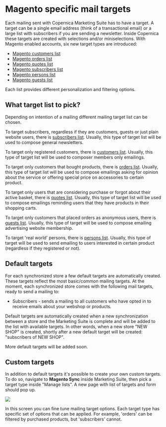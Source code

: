 # Magento specific mail targets

Each mailing sent with Copernica Marketing Suite has to have a target. A target 
can be a single email address (think of a transactional email) or a large list 
with subscribers if you are sending a newsletter. Inside Copernica these targets 
are created with selections and/or miniselections. With Magento enabled accounts, 
six new target types are introduced: 

- [Magento customers list][customers-target]
- [Magento orders list][orders-target]
- [Magento quotes list][quotes-target]
- [Magento subscribers list][subscribers-target]
- [Magento persons list][persons-target]
- [Magento guests list][guests-target]

Each list provides different personalization and filtering options.

## What target list to pick?

Depending on intention of a mailing different mailing target list can be chosen.

To target subscribers, regardless if they are customers, guests or just plain 
website users, there is [subscribers list][subscribers-target]. 
Usually, this type of target list will be used to compose general newsletters.

To target only registered customers, there is [customers list][customers-target].
Usually, this type of target list will be used to composer members only emailings.

To target only customers that bought products, there is [orders list][orders-target].
Usually, this type of target list will be used to compose emailings asking for 
opinion about the service or offering special price on accessories to certain 
product.

To target only users that are considering purchase or forgot about their active
basket, there is [quotes list][quotes-target].
Usually, this type of target list will be used to compose emailings reminding 
users that they have products in their shopping carts.

To target only customers that placed orders as anonymous users, there is 
[guests list][guests-target]. Usually, this type of target will be used to 
compose emailing advertising website membership.

To target 'real world' persons, there is [persons list][persons-target].
Usually, this type of target will be used to send emailing to users interested 
in certain product (regardless if they registered or not).

## Default targets

For each synchronized store a few default targets are automatically created. 
These targets reflect the most basic/common mailing targets. At the moment, each 
synchronized store comes with the following mail targets, ready to send 
a mailing to: 

*   Subscribers - sends a mailing to all customers who have opted in to receive 
emails about your webshop or products. 


Default targets are automatically created when a new synchronization between 
a store and the Marketing Suite is complete and will be added to the list with 
available targets. In other words, when a new store "NEW SHOP" is created, 
shortly after a new default target will be created: "subscribers of NEW SHOP".

More default targets will be added soon. 

## Custom targets 

In addition to default targets it's possible to create your own custom targets. 
To do so, navigate to **Magento Sync** inside Marketing Suite, then pick a target 
type inside "Manage lists". A new page with list of targets and form should 
pop up.

![](magento-filter-page.png)

In this screen you can fine tune mailing target options. Each target type has 
specific set of options that can be applied. For example, 'orders' can be filtered 
by purchased products, but 'subscribers' cannot.

[customers-target]: MarketingSuite/magento-integration/targets/customers
[orders-target]: MarketingSuite/magento-integration/targets/orders
[quotes-target]: MarketingSuite/magento-integration/targets/quotes
[subscribers-target]: MarketingSuite/magento-integration/targets/subscribers
[persons-target]: MarketingSuite/magento-integration/targets/persons
[guests-target]: MarketingSuite/magento-integration/targets/guests

